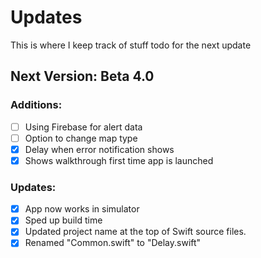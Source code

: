 # Updates

This is where I keep track of stuff todo for the next update


## Next Version: Beta 4.0

### Additions:
- [ ] Using Firebase for alert data
- [ ] Option to change map type
- [x] Delay when error notification shows
- [x] Shows walkthrough first time app is launched

### Updates:
- [x] App now works in simulator
- [x] Sped up build time
- [x] Updated project name at the top of Swift source files.
- [x] Renamed "Common.swift" to "Delay.swift"
